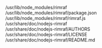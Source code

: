 /usr/lib/node\_modules/rimraf  
/usr/lib/node\_modules/rimraf/package.json  
/usr/lib/node\_modules/rimraf/rimraf.js  
/usr/share/doc/nodejs-rimraf  
/usr/share/doc/nodejs-rimraf/AUTHORS  
/usr/share/doc/nodejs-rimraf/LICENSE  
/usr/share/doc/nodejs-rimraf/README.md  
